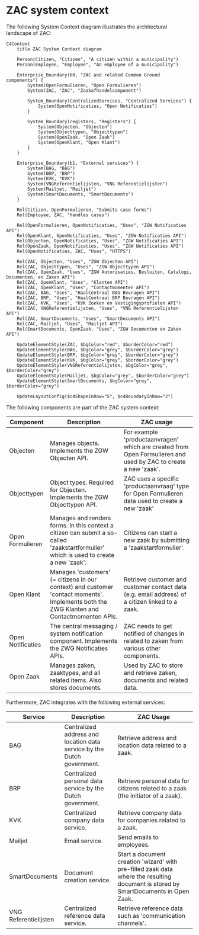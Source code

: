 # ZAC system context

The following System Context diagram illustrates the architectural landscape of ZAC:

```mermaid
C4Context
    title ZAC System Context diagram

    Person(Citizen, "Citizen", "A citizen within a municipality")
    Person(Employee, "Employee", "An employee of a municipality")

    Enterprise_Boundary(b0, "ZAC and related Common Ground components") {
        System(OpenFormulieren, "Open Formulieren")
        System(ZAC, "ZAC", "Zaakafhandelcomponent")

        System_Boundary(CentralizedServices, "Centralized Services") {
            System(OpenNotificaties, "Open Notificaties")
        }

        System_Boundary(registers, "Registers") {
            System(Objecten, "Objecten")
            System(Objecttypen, "Objecttypen")
            System(OpenZaak, "Open Zaak")
            System(OpenKlant, "Open Klant")
        }
    }

    Enterprise_Boundary(b1, "External services") {
        System(BAG, "BAG")
        System(BRP, "BRP")
        System(KVK, "KVK")
        System(VNGReferentielijsten, "VNG Referentielijsten")
        System(Mailjet, "Mailjet")
        System(SmartDocuments, "SmartDocuments")
    }

    Rel(Citizen, OpenFormulieren, "Submits case forms")
    Rel(Employee, ZAC, "Handles cases")

    Rel(OpenFormulieren, OpenNotificaties, "Uses", "ZGW Notificaties API")
    Rel(OpenKlant, OpenNotificaties, "Uses", "ZGW Notificaties API")
    Rel(Objecten, OpenNotificaties, "Uses", "ZGW Notificaties API")
    Rel(OpenZaak, OpenNotificaties, "Uses", "ZGW Notificaties API")
    Rel(OpenNotificaties, ZAC, "Uses", "HTTPS")

    Rel(ZAC, Objecten, "Uses", "ZGW Objecten API")
    Rel(ZAC, Objecttypen, "Uses", "ZGW Objecttypen API")
    Rel(ZAC, OpenZaak, "Uses", "ZGW Autorisaties, Besluiten, Catalogi, Documenten, en Zaken API")
    Rel(ZAC, OpenKlant, "Uses", "Klanten API")
    Rel(ZAC, OpenKlant, "Uses", "Contactmomenten API")
    Rel(ZAC, BAG, "Uses", "HaalCentraal BAG Bevragen API")
    Rel(ZAC, BRP, "Uses", "HaalCentraal BRP Bevragen API")
    Rel(ZAC, KVK, "Uses", "KVK Zoeken en Vestigingsprofielen API")
    Rel(ZAC, VNGReferentielijsten, "Uses", "VNG Referentielijsten API")
    Rel(ZAC, SmartDocuments, "Uses", "SmartDocuments API")
    Rel(ZAC, Mailjet, "Uses", "Mailjet API")
    Rel(SmartDocuments, OpenZaak, "Uses", "ZGW Documenten en Zaken API")

    UpdateElementStyle(ZAC, $bgColor="red", $borderColor="red")
    UpdateElementStyle(BAG, $bgColor="grey", $borderColor="grey")
    UpdateElementStyle(BRP, $bgColor="grey", $borderColor="grey")
    UpdateElementStyle(KVK, $bgColor="grey", $borderColor="grey")
    UpdateElementStyle(VNGReferentielijsten, $bgColor="grey", $borderColor="grey")
    UpdateElementStyle(Mailjet, $bgColor="grey", $borderColor="grey")
    UpdateElementStyle(SmartDocuments, $bgColor="grey", $borderColor="grey")

    UpdateLayoutConfig($c4ShapeInRow="5", $c4BoundaryInRow="2")
```

The following components are part of the ZAC system context:

| Component         | Description                                                                                                                               | ZAC usage                                                                                                      |
|-------------------|-------------------------------------------------------------------------------------------------------------------------------------------|----------------------------------------------------------------------------------------------------------------|
| Objecten          | Manages objects. Implements the ZGW Objecten API.                                                                                         | For example 'productaanvragen' which are created from Open Formulieren and used by ZAC to create a new 'zaak'. |
| Objecttypen       | Object types. Required for Objecten. Implements the ZGW Objecttypen API.                                                                  | ZAC uses a specific 'productaanvraag' type for Open Formulieren data used to create a new 'zaak'               |
| Open Formulieren  | Manages and renders forms. In this context a citizen can submit a so-called 'zaakstartformulier' which is used to create a new 'zaak'.    | Citizens can start a new zaak by submitting a 'zaakstartformulier'.                                            |
| Open Klant        | Manages 'customers' (= citizens in our context) and customer 'contact moments'. Implements both the ZWG Klanten and Contactmomenten APIs. | Retrieve customer and customer contact data (e.g. email address) of a citizen linked to a zaak.                |
| Open Notificaties | The central messaging / system notification component. Implements the ZWG Notificaties APIs.                                              | ZAC needs to get notified of changes in related to zaken from various other components.                        |
| Open Zaak         | Manages zaken, zaaktypes, and all related items. Also stores documents.                                                                   | Used by ZAC to store and retrieve zaken, documents and related data.                                           |

Furthermore, ZAC integrates with the following external services:

| Service               | Description                                                            | ZAC Usage                                                                                                                           |
|-----------------------|------------------------------------------------------------------------|-------------------------------------------------------------------------------------------------------------------------------------|
| BAG                   | Centralized address and location data service by the Dutch government. | Retrieve address and location data related to a zaak.                                                                               |
| BRP                   | Centralized personal data service by the Dutch government.             | Retrieve personal data for citizens related to a zaak (the initiator of a zaak).                                                    |
| KVK                   | Centralized company data service.                                      | Retrieve company data for companies related to a zaak.                                                                              |
| Mailjet               | Email service.                                                         | Send emails to employees.                                                                                                           |
| SmartDocuments        | Document creation service.                                             | Start a document creation 'wizard' with pre-filled zaak data where the resulting document is stored by SmartDocuments in Open Zaak. |
| VNG Referentielijsten | Centralized reference data service.                                    | Retrieve reference data such as 'communication channels'.                                                                           |
